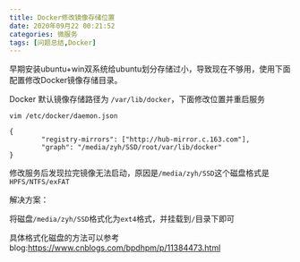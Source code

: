 ```yaml
---
title: Docker修改镜像存储位置
date: 2020年09月22 00:21:52
categories: 微服务
tags: [问题总结,Docker]
---
```


早期安装ubuntu+win双系统给ubuntu划分存储过小，导致现在不够用，使用下面配置修改Docker镜像存储目录。

Docker 默认镜像存储路径为 `/var/lib/docker`，下面修改位置并重启服务

```
vim /etc/docker/daemon.json

{
        "registry-mirrors": ["http://hub-mirror.c.163.com"],
        "graph": "/media/zyh/SSD/root/var/lib/docker"
}

```

修改服务后发现拉完镜像无法启动，原因是`/media/zyh/SSD`这个磁盘格式是`HPFS/NTFS/exFAT`

解决方案：

将磁盘`/media/zyh/SSD`格式化为`ext4`格式，并挂载到`/`目录下即可

具体格式化磁盘的方法可以参考blog:https://www.cnblogs.com/bpdhpm/p/11384473.html
